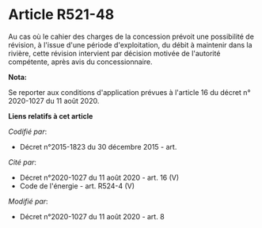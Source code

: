 # Article R521-48

Au cas où le cahier des charges de la concession prévoit une possibilité de révision, à l'issue d'une période d'exploitation,
du débit à maintenir dans la rivière, cette révision intervient par décision motivée de l'autorité compétente, après avis du
concessionnaire.

**Nota:**

Se reporter aux conditions d'application prévues à l'article 16 du décret n° 2020-1027 du 11 août 2020.

**Liens relatifs à cet article**

_Codifié par_:

  - Décret n°2015-1823 du 30 décembre 2015 - art.

_Cité par_:

  - Décret n°2020-1027 du 11 août 2020 - art. 16 (V)
  - Code de l'énergie - art. R524-4 (V)

_Modifié par_:

  - Décret n°2020-1027 du 11 août 2020 - art. 8
